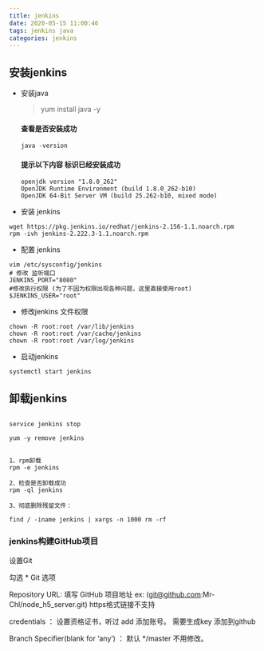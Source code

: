 ```yaml
---
title: jenkins
date: 2020-05-15 11:00:46
tags: jenkins java
categories: jenkins
---
```


## 安装jenkins

* 安装java
  > yum install java -y

  #### 查看是否安装成功
  ```
  java -version
  ```
  #### 提示以下内容 标识已经安装成功
  ```
  openjdk version "1.8.0_262"
  OpenJDK Runtime Environment (build 1.8.0_262-b10)
  OpenJDK 64-Bit Server VM (build 25.262-b10, mixed mode)
  ```
* 安装 jenkins
```
wget https://pkg.jenkins.io/redhat/jenkins-2.156-1.1.noarch.rpm
rpm -ivh jenkins-2.222.3-1.1.noarch.rpm
```
* 配置 jenkins 
```
vim /etc/sysconfig/jenkins
# 修改 监听端口
JENKINS_PORT="8080"
#修改执行权限 (为了不因为权限出现各种问题，这里直接使用root)
$JENKINS_USER="root"
```
* 修改jenkins 文件权限
```
chown -R root:root /var/lib/jenkins
chown -R root:root /var/cache/jenkins
chown -R root:root /var/log/jenkins
```

* 启动jenkins
```
systemctl start jenkins
```

## 卸载jenkins

```

service jenkins stop
 
yum -y remove jenkins


1、rpm卸载
rpm -e jenkins
 
2、检查是否卸载成功
rpm -ql jenkins 
 
3、彻底删除残留文件：

find / -iname jenkins | xargs -n 1000 rm -rf
```


### jenkins构建GitHub项目

设置Git

勾选 * Git 选项


Repository URL: 填写 GitHub 项目地址 
ex: (git@github.com:Mr-Chl/node_h5_server.git) https格式链接不支持

credentials ： 设置资格证书，听过 add 添加账号。
需要生成key 添加到github

Branch Specifier(blank for ‘any’) ： 默认 */master 不用修改。
